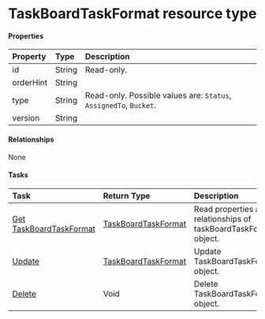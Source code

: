 # TaskBoardTaskFormat resource type



#### Properties
| Property	   | Type	|Description|
|:---------------|:--------|:----------|
|id|String| Read-only.|
|orderHint|String||
|type|String| Read-only. Possible values are: `Status`, `AssignedTo`, `Bucket`.|
|version|String||

#### Relationships
None


#### Tasks

| Task		   | Return Type	|Description|
|:---------------|:--------|:----------|
|[Get TaskBoardTaskFormat](../api/taskboardtaskformat_get.md) | [TaskBoardTaskFormat](taskboardtaskformat.md) |Read properties and relationships of taskBoardTaskFormat object.|
|[Update](../api/taskboardtaskformat_update.md) | [TaskBoardTaskFormat](taskboardtaskformat.md)	|Update TaskBoardTaskFormat object. |
|[Delete](../api/taskboardtaskformat_delete.md) | Void	|Delete TaskBoardTaskFormat object. |
